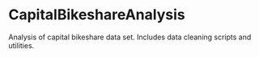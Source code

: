 # CapitalBikeshareAnalysis
Analysis of capital bikeshare data set. Includes data cleaning scripts and utilities.
